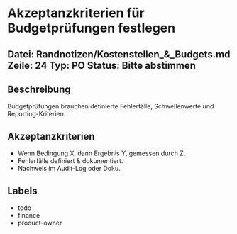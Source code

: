 # Akzeptanzkriterien für Budgetprüfungen festlegen
Datei: Randnotizen/Kostenstellen_&_Budgets.md
Zeile: 24
Typ: PO
Status: Bitte abstimmen
---

## Beschreibung
Budgetprüfungen brauchen definierte Fehlerfälle, Schwellenwerte und Reporting-Kriterien.

## Akzeptanzkriterien
- Wenn Bedingung X, dann Ergebnis Y, gemessen durch Z.
- Fehlerfälle definiert & dokumentiert.
- Nachweis im Audit-Log oder Doku.

## Labels
- todo
- finance
- product-owner
